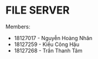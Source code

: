 # FILE SERVER

Members:
- 18127017 - Nguyễn Hoàng Nhân
- 18127259 - Kiều Công Hậu
- 18127268 - Trần Thanh Tâm